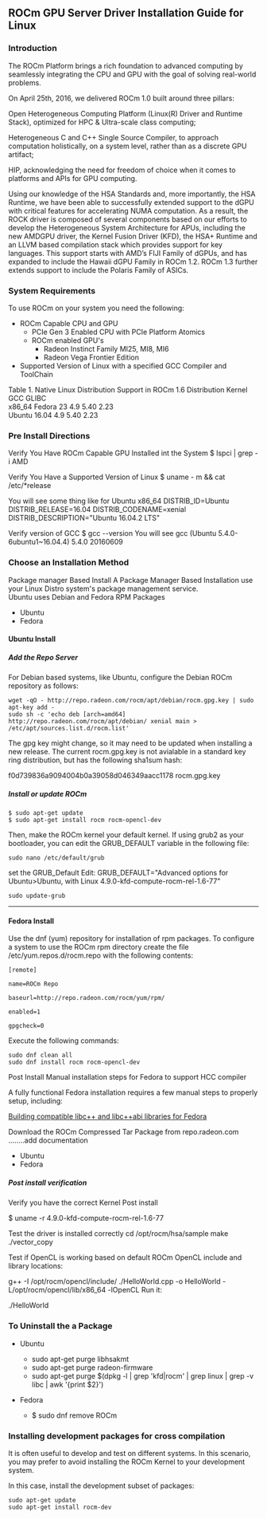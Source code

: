 ## ROCm GPU Server Driver Installation Guide for Linux 

### Introduction 
The ROCm Platform brings a rich foundation to advanced computing by seamlessly integrating the CPU and GPU with the goal of solving real-world problems.

On April 25th, 2016, we delivered ROCm 1.0 built around three pillars:

Open Heterogeneous Computing Platform (Linux(R) Driver and Runtime Stack), optimized for HPC & Ultra-scale class computing;

Heterogeneous C and C++ Single Source Compiler, to approach computation holistically, on a system level, rather than as a discrete GPU artifact;

HIP, acknowledging the need for freedom of choice when it comes to platforms and APIs for GPU computing.

Using our knowledge of the HSA Standards and, more importantly, the HSA Runtime, we have been able to successfully extended support to the dGPU with critical features for accelerating NUMA computation. 
As a result, the ROCK driver is composed of several components based on our efforts to develop the Heterogeneous System Architecture for APUs, including the new AMDGPU driver, the Kernel Fusion Driver (KFD), 
the HSA+ Runtime and an LLVM based compilation stack which provides support for key languages. 
This support starts with AMD’s FIJI Family of dGPUs, and has expanded to include the Hawaii dGPU Family in ROCm 1.2. 
ROCm 1.3 further extends support to include the Polaris Family of ASICs.

### System Requirements 

To use ROCm on your system you need the following: 
* ROCm Capable CPU and GPU 
	* PCIe Gen 3 Enabled CPU with PCIe Platform Atomics 
	* ROCm enabled GPU's 
		* Radeon Instinct Family MI25, MI8, MI6 
		* Radeon Vega Frontier Edition 
* Supported Version of Linux with a specified GCC Compiler and ToolChain 


Table 1. Native Linux Distribution Support in ROCm  1.6
Distribution	Kernel	GCC		GLIBC		
x86_64
Fedora 23		4.9		5.40	2.23		
Ubuntu 16.04	4.9		5.40	2.23		
	
### Pre Install Directions 

Verify You Have ROCm Capable GPU Installed int the System 
$ lspci | grep -i AMD

Verify You Have a Supported Version of Linux 
$ uname - m && cat /etc/*release

You will see some thing like for Ubuntu 
x86_64
DISTRIB_ID=Ubuntu
DISTRIB_RELEASE=16.04
DISTRIB_CODENAME=xenial
DISTRIB_DESCRIPTION="Ubuntu 16.04.2 LTS"

Verify version of GCC 
$ gcc --version 
You will see 
gcc (Ubuntu 5.4.0-6ubuntu1~16.04.4) 5.4.0 20160609 

### Choose an Installation Method

Package manager Based Install 
A Package Manager Based Installation use your Linux Distro system's package management service.  
Ubuntu uses Debian  and Fedora RPM Packages

* Ubuntu 
* Fedora 

#### Ubuntu Install 

##### Add the Repo Server
For Debian based systems, like Ubuntu, configure the Debian ROCm repository as
follows:

```shell
wget -qO - http://repo.radeon.com/rocm/apt/debian/rocm.gpg.key | sudo apt-key add -
sudo sh -c 'echo deb [arch=amd64] http://repo.radeon.com/rocm/apt/debian/ xenial main > /etc/apt/sources.list.d/rocm.list'
```
The gpg key might change, so it may need to be updated when installing a new 
release. The current rocm.gpg.key is not avialable in a standard key ring distribution,
but has the following sha1sum hash:

f0d739836a9094004b0a39058d046349aacc1178  rocm.gpg.key

##### Install or update ROCm 

```shell
$ sudo apt-get update
$ sudo apt-get install rocm rocm-opencl-dev
```

Then, make the ROCm kernel your default kernel. If using grub2 as your bootloader, you can edit the GRUB_DEFAULT variable in the following file:

```shell
sudo nano /etc/default/grub
```
set the GRUB_Default 
Edit: GRUB_DEFAULT="Advanced options for Ubuntu>Ubuntu, with Linux 4.9.0-kfd-compute-rocm-rel-1.6-77"
```shell
sudo update-grub
```
------------------------------------

#### Fedora Install 
Use the  dnf (yum) repository for installation of rpm packages.
To configure a system to use the ROCm rpm directory create the file
/etc/yum.repos.d/rocm.repo with the following contents:

```shell
[remote]

name=ROCm Repo

baseurl=http://repo.radeon.com/rocm/yum/rpm/

enabled=1

gpgcheck=0
```

Execute the following commands:
```shell
sudo dnf clean all
sudo dnf install rocm rocm-opencl-dev
```

Post Install Manual installation steps for Fedora to support HCC compiler 

A fully functional Fedora installation requires a few manual steps to properly setup, including:

[Building compatible libc++ and libc++abi libraries for Fedora](https://github.com/RadeonOpenCompute/hcc/wiki#fedora)

Download the ROCm Compressed Tar Package from repo.radeon.com 
........add documentation 
* Ubuntu 
* Fedora 


##### Post install verification 

Verify you have the correct Kernel Post install 

$ uname -r
4.9.0-kfd-compute-rocm-rel-1.6-77

Test the driver is installed correctly 
cd /opt/rocm/hsa/sample
make
./vector_copy

Test if OpenCL is working based on default ROCm OpenCL include and library locations:

g++ -I /opt/rocm/opencl/include/ ./HelloWorld.cpp -o HelloWorld -L/opt/rocm/opencl/lib/x86_64 -lOpenCL
Run it:

./HelloWorld

### To Uninstall the a Package 
* Ubuntu 
	* sudo apt-get purge libhsakmt
	* sudo apt-get purge radeon-firmware
	* sudo apt-get purge $(dpkg -l | grep 'kfd\|rocm' | grep linux | grep -v libc | awk '{print $2}')

* Fedora 	
	* $ sudo dnf remove ROCm   
	

### Installing development packages for cross compilation

It is often useful to develop and test on different systems. In this scenario, you may prefer to avoid installing the ROCm Kernel to your development system.

In this case, install the development subset of packages:

```shell
sudo apt-get update
sudo apt-get install rocm-dev
```
